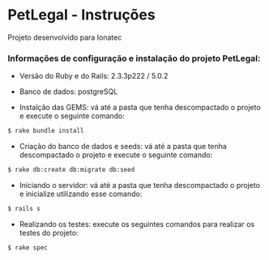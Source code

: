 # PetLegal - Instruções

Projeto desenvolvido para Ionatec

### Informações de configuração e instalação do projeto PetLegal:

* Versão do Ruby e do Rails: 2.3.3p222 / 5.0.2

* Banco de dados: postgreSQL

* Instalção das GEMS: vá até a pasta que tenha descompactado o projeto e execute o seguinte comando:

```sh
$ rake bundle install
```

* Criação do banco de dados e seeds: vá até a pasta que tenha descompactado o projeto e execute o seguinte comando:
```sh
$ rake db:create db:migrate db:seed
```

* Iniciando o servidor: vá até a pasta que tenha descompactado o projeto e inicialize utilizando esse comando:

```sh
$ rails s
```

* Realizando os testes: execute os seguintes comandos para realizar os testes do projeto:

```sh
$ rake spec
```